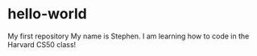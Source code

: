 # hello-world
My first repository
My name is Stephen.  I am learning how to code in the Harvard CS50 class!
